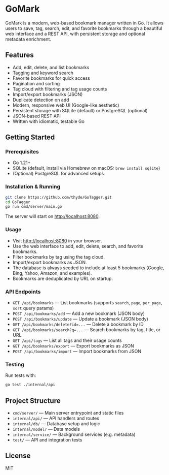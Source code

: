# GoMark

GoMark is a modern, web-based bookmark manager written in Go. It allows users to save, tag, search, edit, and favorite bookmarks through a beautiful web interface and a REST API, with persistent storage and optional metadata enrichment.

## Features

- Add, edit, delete, and list bookmarks
- Tagging and keyword search
- Favorite bookmarks for quick access
- Pagination and sorting
- Tag cloud with filtering and tag usage counts
- Import/export bookmarks (JSON)
- Duplicate detection on add
- Modern, responsive web UI (Google-like aesthetic)
- Persistent storage with SQLite (default) or PostgreSQL (optional)
- JSON-based REST API
- Written with idiomatic, testable Go

## Getting Started

### Prerequisites

- Go 1.21+
- SQLite (default, install via Homebrew on macOS: `brew install sqlite`)
- (Optional) PostgreSQL for advanced setups

### Installation & Running

```bash
git clone https://github.com/thyde/GoTagger.git
cd GoTagger
go run cmd/server/main.go
```

The server will start on [http://localhost:8080](http://localhost:8080).

### Usage

- Visit [http://localhost:8080](http://localhost:8080) in your browser.
- Use the web interface to add, edit, delete, search, and favorite bookmarks.
- Filter bookmarks by tag using the tag cloud.
- Import/export bookmarks as JSON.
- The database is always seeded to include at least 5 bookmarks (Google, Bing, Yahoo, Amazon, and examples).
- Bookmarks are deduplicated by URL on startup.

### API Endpoints

- `GET /api/bookmarks` — List bookmarks (supports `search`, `page`, `per_page`, `sort` query params)
- `POST /api/bookmarks/add` — Add a new bookmark (JSON body)
- `POST /api/bookmarks/update` — Update a bookmark (JSON body)
- `GET /api/bookmarks/delete?id=...` — Delete a bookmark by ID
- `GET /api/bookmarks/search?q=...` — Search bookmarks by tag, title, or URL
- `GET /api/tags` — List all tags and their usage counts
- `GET /api/bookmarks/export` — Export bookmarks as JSON
- `POST /api/bookmarks/import` — Import bookmarks from JSON

### Testing

Run tests with:

```bash
go test ./internal/api
```

## Project Structure

- `cmd/server/` — Main server entrypoint and static files
- `internal/api/` — API handlers and routes
- `internal/db/` — Database setup and logic
- `internal/model/` — Data models
- `internal/service/` — Background services (e.g. metadata)
- `test/` — API and integration tests

## License

MIT

